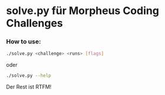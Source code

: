 # solve.py für Morpheus Coding Challenges

### How to use:
```bash
./solve.py <challenge> <runs> [flags]
```
oder
```bash
./solve.py --help
```
Der Rest ist RTFM!
